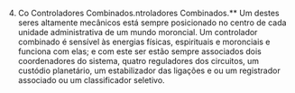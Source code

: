 ﻿4. Co Controladores Combinados.ntroladores Combinados.** Um destes seres altamente mecânicos está sempre posicionado no centro de cada unidade administrativa de um mundo moroncial. Um controlador combinado é sensível às energias físicas, espirituais e moronciais e funciona com elas; e com este ser estão sempre associados dois coordenadores do sistema, quatro reguladores dos circuitos, um custódio planetário, um estabilizador das ligações e ou um registrador associado ou um classificador seletivo.